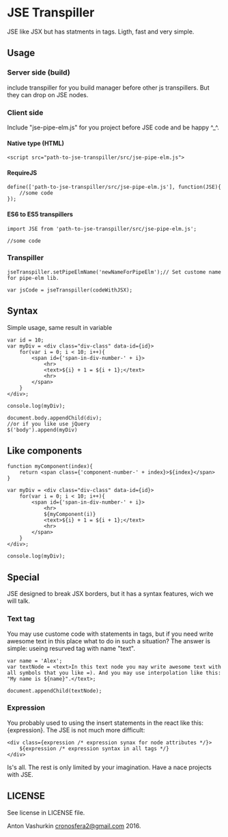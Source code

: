 # JSE Transpiller

JSE like JSX but has statments in tags. Ligth, fast and very simple.
## Usage

### Server side (build)

include transpiller for you build manager before other js transpillers. But they can drop on JSE nodes.

### Client side

Include "jse-pipe-elm.js" for you project before JSE code and be happy ^_^.

#### Native type (HTML)
```
<script src="path-to-jse-transpiller/src/jse-pipe-elm.js">

```

#### RequireJS
```
define(['path-to-jse-transpiller/src/jse-pipe-elm.js'], function(JSE){
    //some code
});

```

#### ES6 to ES5 transpillers

```
import JSE from 'path-to-jse-transpiller/src/jse-pipe-elm.js';

//some code
```

### Transpiller
```
jseTranspiller.setPipeElmName('newNameForPipeElm');// Set custome name for pipe-elm lib.

var jsCode = jseTranspiller(codeWithJSX);
```
## Syntax

Simple usage, same result in variable
```
var id = 10;
var myDiv = <div class="div-class" data-id={id}>
    for(var i = 0; i < 10; i++){
        <span id={'span-in-div-number-' + i}>
            <hr>
            <text>${i} + 1 = ${i + 1};</text>
            <hr>
        </span>
    }
</div>;

console.log(myDiv);

document.body.appendChild(div);
//or if you like use jQuery
$('body').append(myDiv)
```
## Like components

```
function myComponent(index){
    return <span class={'component-number-' + index}>${index}</span>
}

var myDiv = <div class="div-class" data-id={id}>
    for(var i = 0; i < 10; i++){
        <span id={'span-in-div-number-' + i}>
            <hr>
            ${myComponent(i)}
            <text>${i} + 1 = ${i + 1};</text>
            <hr>
        </span>
    }
</div>;

console.log(myDiv);
```
## Special 

JSE designed to break JSX borders, but it has a syntax features, wich we will talk.
### Text tag
You may use custome code with statements in tags, but if you need write awesome text in this place what to do in such a situation? The answer is simple: useing resurved tag with name "text".
```
var name = 'Alex';
var textNode = <text>In this text node you may write awesome text with all symbols that you like =). And you may use interpolation like this: "My name is ${name}".</text>;

document.appendChild(textNode);
```
### Expression
You probably used to using the insert statements in the react like this: {expression}. The JSE is not much more difficult:
```
<div class={expression /* expression synax for node attributes */}>
    ${expression /* expression syntax in all tags */}
</div>
```

Is's all. The rest is only limited by your imagination. Have a nace projects with JSE.

## LICENSE

See license in LICENSE file.

Anton Vashurkin <cronosfera2@gmail.com> 2016.
